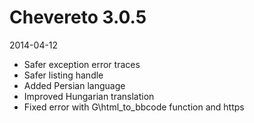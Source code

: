 # Chevereto 3.0.5

2014-04-12

- Safer exception error traces
- Safer listing handle
- Added Persian language
- Improved Hungarian translation
- Fixed error with G\html_to_bbcode function and https
